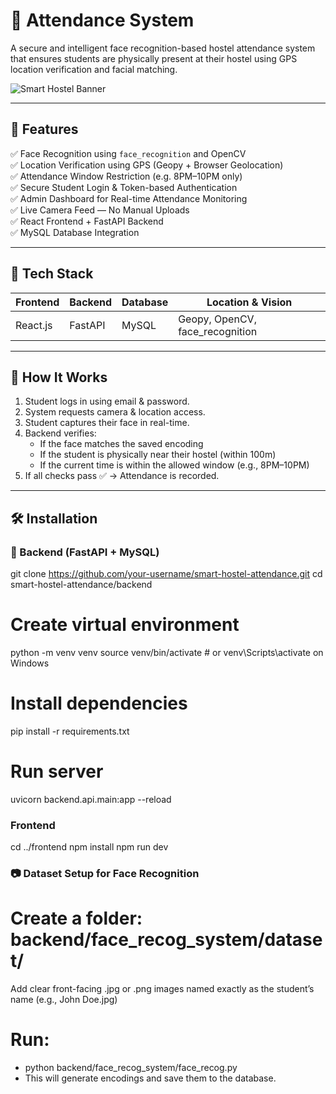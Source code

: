 # 📸 Attendance System

A secure and intelligent face recognition-based hostel attendance system that ensures students are physically present at their hostel using GPS location verification and facial matching.

![Smart Hostel Banner](https://via.placeholder.com/1000x300?text=Smart+Hostel+Attendance+System) <!-- Optional custom banner -->

---

## 🚀 Features

✅ Face Recognition using `face_recognition` and OpenCV  
✅ Location Verification using GPS (Geopy + Browser Geolocation)  
✅ Attendance Window Restriction (e.g. 8PM–10PM only)  
✅ Secure Student Login & Token-based Authentication  
✅ Admin Dashboard for Real-time Attendance Monitoring  
✅ Live Camera Feed — No Manual Uploads  
✅ React Frontend + FastAPI Backend  
✅ MySQL Database Integration

---

## 🧠 Tech Stack

| Frontend   | Backend     | Database | Location & Vision |
|------------|-------------|----------|-------------------|
| React.js   | FastAPI     | MySQL    | Geopy, OpenCV, face_recognition |

---

## 📸 How It Works

1. Student logs in using email & password.
2. System requests camera & location access.
3. Student captures their face in real-time.
4. Backend verifies:
   - If the face matches the saved encoding
   - If the student is physically near their hostel (within 100m)
   - If the current time is within the allowed window (e.g., 8PM–10PM)
5. If all checks pass ✅ → Attendance is recorded.

---

## 🛠️ Installation

### 🧩 Backend (FastAPI + MySQL)
git clone https://github.com/your-username/smart-hostel-attendance.git
cd smart-hostel-attendance/backend

# Create virtual environment
python -m venv venv
source venv/bin/activate  # or venv\Scripts\activate on Windows

# Install dependencies
pip install -r requirements.txt

# Run server
uvicorn backend.api.main:app --reload

### Frontend
cd ../frontend
npm install
npm run dev

### 📷 Dataset Setup for Face Recognition
# Create a folder: backend/face_recog_system/dataset/
Add clear front-facing .jpg or .png images named exactly as the student’s name (e.g., John Doe.jpg)
# Run:
- python backend/face_recog_system/face_recog.py
- This will generate encodings and save them to the database.

